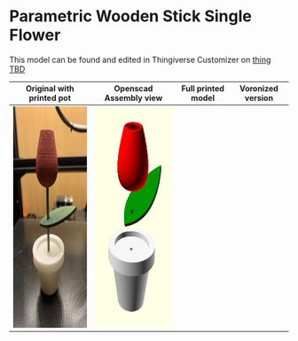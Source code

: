 # Parametric Wooden Stick Single Flower


This model can be found and edited in Thingiverse Customizer on [thing TBD](https://www.thingiverse.com/thing:TBD)


 | Original with printed pot | Openscad Assembly view |  Full printed model | Voronized version |
 :--------------------------------:|:--------------------------------:|:--------------------------------:|:--------------------------------:|
  <img src="./../media/6_wooden_stick_flower_original.jpg" height=400;/> | <img src="./../media/6_wooden_stick_flower_openscad.PNG" height=400;/> |

